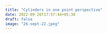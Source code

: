 ```yaml
---
title: "Cylinders in one point perspective"
date: 2022-09-26T17:57:44+05:30
draft: false
image: "26-sept-22.jpeg"
---
```


